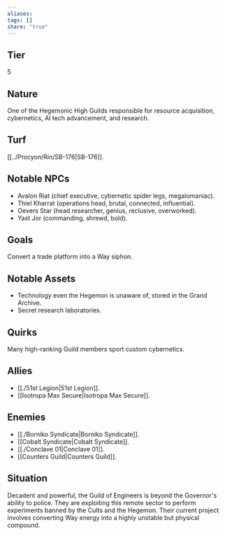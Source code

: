 ```yaml
---
aliases: 
tags: []
share: "true"
---
```

## Tier

5

## Nature

One of the Hegemonic High Guilds responsible for resource acquisition, cybernetics, AI tech advancement, and research.

## Turf

[[../Procyon/Rin/SB-176|SB-176]].

## Notable NPCs

- Avalon Riat (chief executive, cybernetic spider legs, megalomaniac).
- Thiel Kharrat (operations head, brutal, connected, influential).
- Oevers Star (head researcher, genius, reclusive, overworked).
- Yast Jor (commanding, shrewd, bold).


## Goals

Convert a trade platform into a Way siphon.

## Notable Assets

- Technology even the Hegemon is unaware of, stored in the Grand Archive.
- Secret research laboratories.


## Quirks

Many high-ranking Guild members sport custom cybernetics.

## Allies

- [[./51st Legion|51st Legion]].
- [[Isotropa Max Secure|Isotropa Max Secure]].


## Enemies

- [[./Borniko Syndicate|Borniko Syndicate]].
- [[Cobalt Syndicate|Cobalt Syndicate]].
- [[./Conclave 01|Conclave 01]].
- [[Counters Guild|Counters Guild]].


## Situation

Decadent and powerful, the Guild of Engineers is beyond the Governor's ability to police. They are exploiting this remote sector to perform experiments banned by the Cults and the Hegemon. Their current project involves converting Way energy into a highly unstable but physical compound.
